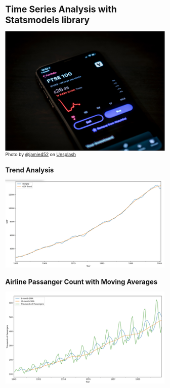 # Time Series Analysis with Statsmodels library

![Unsplash](/images/stocks.jpg)
Photo by [@jamie452](https://unsplash.com/@jamie452) on [Unsplash](https://unsplash.com/)

## Trend Analysis
![Trend](/images/gdp%20trend.png)

## Airline Passanger Count with Moving Averages
![SMA](/images/passaenger%20sma.png)
